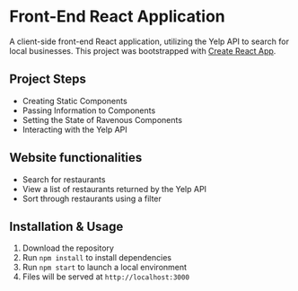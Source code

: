 # Front-End React Application
A client-side front-end React application, utilizing the Yelp API to search for local businesses.
This project was bootstrapped with [Create React App](https://github.com/facebook/create-react-app).

## Project Steps
- Creating Static Components
- Passing Information to Components
- Setting the State of Ravenous Components
- Interacting with the Yelp API

## Website functionalities
- Search for restaurants
- View a list of restaurants returned by the Yelp API
- Sort through restaurants using a filter

## Installation & Usage
1. Download the repository
1. Run ``npm install`` to install dependencies
1. Run ``npm start`` to launch a local environment
1. Files will be served at ``http://localhost:3000``